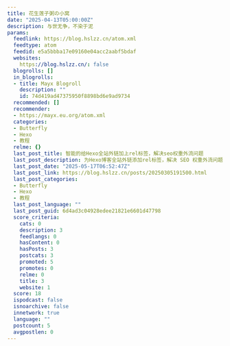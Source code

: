 ```yaml
---
title: 花生莲子粥の小窝
date: "2025-04-13T05:00:00Z"
description: 与世无争，不染于泥
params:
  feedlink: https://blog.hslzz.cn/atom.xml
  feedtype: atom
  feedid: e5a5bbba17e09160e04acc2aabf5bdaf
  websites:
    https://blog.hslzz.cn/: false
  blogrolls: []
  in_blogrolls:
  - title: Mayx Blogroll
    description: ""
    id: 74d419ad47375950f8898bd6e9ad9734
  recommended: []
  recommender:
  - https://mayx.eu.org/atom.xml
  categories:
  - Butterfly
  - Hexo
  - 教程
  relme: {}
  last_post_title: 智能的给Hexo全站外链加上rel标签，解决seo权重外流问题
  last_post_description: 为Hexo博客全站外链添加rel标签，解决 SEO 权重外流问题，提升博客优化效果。
  last_post_date: "2025-05-17T06:52:47Z"
  last_post_link: https://blog.hslzz.cn/posts/20250305191500.html
  last_post_categories:
  - Butterfly
  - Hexo
  - 教程
  last_post_language: ""
  last_post_guid: 6d4ad3c04928edee21821e6601d47798
  score_criteria:
    cats: 0
    description: 3
    feedlangs: 0
    hasContent: 0
    hasPosts: 3
    postcats: 3
    promoted: 5
    promotes: 0
    relme: 0
    title: 3
    website: 1
  score: 18
  ispodcast: false
  isnoarchive: false
  innetwork: true
  language: ""
  postcount: 5
  avgpostlen: 0
---
```

